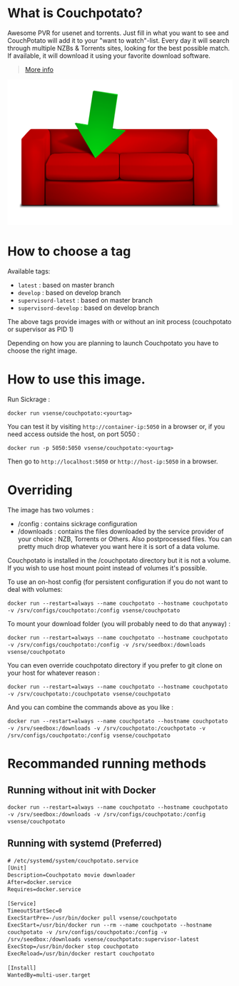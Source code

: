 # What is Couchpotato?

Awesome PVR for usenet and torrents. Just fill in what you want to see and CouchPotato will add it to your "want to watch"-list. Every day it will search through multiple NZBs & Torrents sites, looking for the best possible match. If available, it will download it using your favorite download software.

> [More info](https://couchpota.to/)

![Sickrage](https://raw.githubusercontent.com/vSense/docker-couchpotato/master/logo.png)


# How to choose a tag

Available tags:
-   `latest` : based on master branch
-   `develop` : based on develop branch
-   `supervisord-latest` : based on master branch
-   `supervisord-develop` : based on develop branch

The above tags provide images with or without an init process (couchpotato or supervisor as PID 1)

Depending on how you are planning to launch Couchpotato you have to choose the right image.

# How to use this image.

Run Sickrage :

	docker run vsense/couchpotato:<yourtag>

You can test it by visiting `http://container-ip:5050` in a browser or, if you need access outside the host, on port 5050 :

	docker run -p 5050:5050 vsense/couchpotato:<yourtag>

Then go to `http://localhost:5050` or `http://host-ip:5050` in a browser.

# Overriding

The image has two volumes :
-   /config : contains sickrage configuration
-   /downloads : contains the files downloaded by the service provider of your choice : NZB, Torrents or Others. Also postprocessed files. You can pretty much drop whatever you want here it is sort of a data volume.

Couchpotato is installed in the /couchpotato directory but it is not a volume. If you wish to use host mount point instead of volumes it's possible.

To use an on-host config (for persistent configuration if you do not want to deal with volumes:

    docker run --restart=always --name couchpotato --hostname couchpotato -v /srv/configs/couchpotato:/config vsense/couchpotato

To mount your download folder (you will probably need to do that anyway) :

    docker run --restart=always --name couchpotato --hostname couchpotato -v /srv/configs/couchpotato:/config -v /srv/seedbox:/downloads vsense/couchpotato

You can even override couchpotato directory if you prefer to git clone on your host for whatever reason :

    docker run --restart=always --name couchpotato --hostname couchpotato -v /srv/couchpotato:/couchpotato vsense/couchpotato

And you can combine the commands above as you like :

    docker run --restart=always --name couchpotato --hostname couchpotato  -v /srv/seedbox:/downloads -v /srv/couchpotato:/couchpotato -v /srv/configs/couchpotato:/config vsense/couchpotato

# Recommanded running methods

## Running without init with Docker

```
docker run --restart=always --name couchpotato --hostname couchpotato  -v /srv/seedbox:/downloads -v /srv/configs/couchpotato:/config vsense/couchpotato
```

## Running with systemd (Preferred)

```
# /etc/systemd/system/couchpotato.service
[Unit]
Description=Couchpotato movie downloader
After=docker.service
Requires=docker.service

[Service]
TimeoutStartSec=0
ExecStartPre=-/usr/bin/docker pull vsense/couchpotato
ExecStart=/usr/bin/docker run --rm --name couchpotato --hostname couchpotato -v /srv/configs/couchpotato:/config -v /srv/seedbox:/downloads vsense/couchpotato:supervisor-latest
ExecStop=/usr/bin/docker stop couchpotato
ExecReload=/usr/bin/docker restart couchpotato

[Install]
WantedBy=multi-user.target
```
